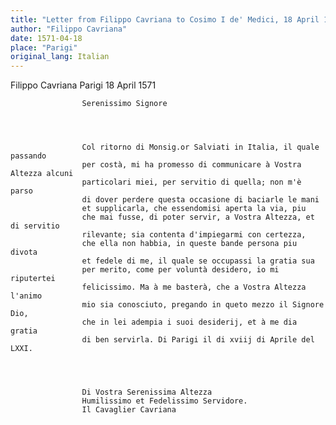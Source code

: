 ```yaml
---
title: "Letter from Filippo Cavriana to Cosimo I de' Medici, 18 April 1571"
author: "Filippo Cavriana"
date: 1571-04-18
place: "Parigi"
original_lang: Italian
---
```


Filippo Cavriana
Parigi
18 April 1571


        
            
                
                    Serenissimo Signore
                


                
                    Col ritorno di Monsig.or Salviati in Italia, il quale passando 
                    per costà, mi ha promesso di communicare à Vostra Altezza alcuni 
                    particolari miei, per servitio di quella; non m'è parso 
                    di dover perdere questa occasione di baciarle le mani 
                    et supplicarla, che essendomisi aperta la via, piu 
                    che mai fusse, di poter servir, a Vostra Altezza, et di servitio 
                    rilevante; sia contenta d'impiegarmi con certezza, 
                    che ella non habbia, in queste bande persona piu divota 
                    et fedele di me, il quale se occupassi la gratia sua 
                    per merito, come per voluntà desidero, io mi riputertei 
                    felicissimo. Ma à me basterà, che a Vostra Altezza l'animo
                    mio sia conosciuto, pregando in queto mezzo il Signore Dio, 
                    che in lei adempia i suoi desiderij, et à me dia gratia 
                    di ben servirla. Di Parigi il di xviij di Aprile del LXXI.
                


                
                    Di Vostra Serenissima Altezza
                    Humilissimo et Fedelissimo Servidore.
                    Il Cavaglier Cavriana
                


            
        
    